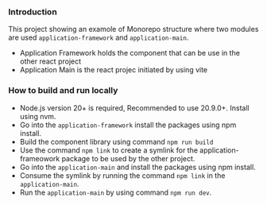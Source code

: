 ### Introduction

This project showing an examole of Monorepo structure where two modules are used `application-framework` and `application-main`.

- Application Framework holds the component that can be use in the other react project
- Application Main is the react projec initiated by using vite



### How to build and run locally

- Node.js version 20+ is required, Recommended to use 20.9.0+. Install using nvm.
- Go into the `application-framework` install the packages using npm install.
- Build the component library using command `npm run build`
- Use the command `npm link` to create a symlink for the application-frameowork package to be used by the other project.
- Go into the `application-main` and install the packages using npm install.
- Consume the symlink by running the command `npm link` in the `application-main`.
- Run the `application-main` by using command `npm run dev`.

